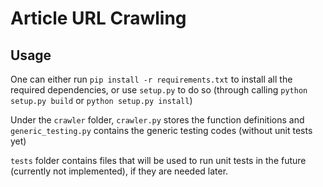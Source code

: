 # Article URL Crawling

## Usage

One can either run `pip install -r requirements.txt` to install all the required dependencies, or use `setup.py` to do so (through calling `python setup.py build` or `python setup.py install`)

Under the `crawler` folder, `crawler.py` stores the function definitions and `generic_testing.py` contains the generic testing codes (without unit tests yet)

`tests` folder contains files that will be used to run unit tests in the future (currently not implemented), if they are needed later. 